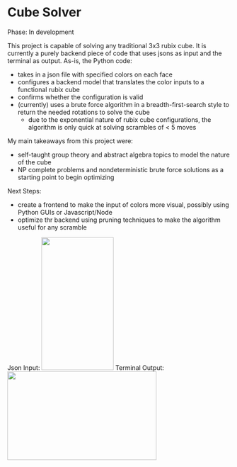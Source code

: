 # Cube Solver

Phase: In development

This project is capable of solving any traditional 3x3 rubix cube. It is currently a purely backend piece of code that uses jsons as input and the terminal as output. As-is, the Python code:

- takes in a json file with specified colors on each face
- configures a backend model that translates the color inputs to a functional rubix cube
- confirms whether the configuration is valid
- (currently) uses a brute force algorithm in a breadth-first-search style to return the needed rotations to solve the cube
  - due to the exponential nature of rubix cube configurations, the algorithm is only quick at solving scrambles of < 5 moves


My main takeaways from this project were:

- self-taught group theory and abstract algebra topics to model the nature of the cube
- NP complete problems and nondeterministic brute force solutions as a starting point to begin optimizing

Next Steps:
- create a frontend to make the input of colors more visual, possibly using Python GUIs or Javascript/Node
- optimize thr backend using pruning techniques to make the algorithm useful for any scramble

Json Input:
<img width="163" height="300" src="https://user-images.githubusercontent.com/90010213/147855448-8dd7d9f2-05be-4eb9-bc3e-0abcf1666cdf.png">
Terminal Output:
<img width="337" height="200" src="https://user-images.githubusercontent.com/90010213/147855349-edb5c9a3-caad-4d64-a971-d5b144556c07.png">
